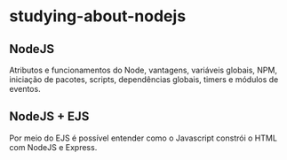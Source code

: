 <h1>studying-about-nodejs</h1>

<h2>NodeJS</h2>

<p>
  Atributos e funcionamentos do Node, vantagens, variáveis globais, NPM, iniciação de pacotes, scripts, dependências globais, timers e módulos de eventos.
</p>

<h2>NodeJS + EJS</h2>

<p>
  Por meio do EJS é possível entender como o Javascript constrói o HTML com NodeJS e Express.
</p>
